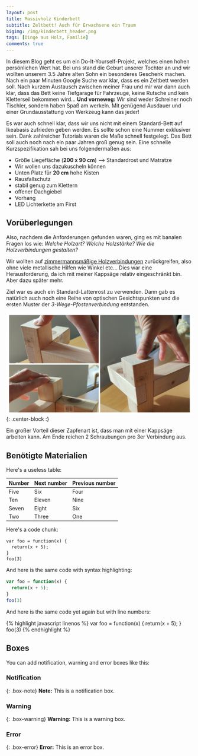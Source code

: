 ```yaml
---
layout: post
title: Massivholz Kinderbett
subtitle: Zeltbett! Auch für Erwachsene ein Traum
bigimg: /img/kinderbett_header.png
tags: [Dinge aus Holz, Familie]
comments: true
---
```


In diesem Blog geht es um ein Do-It-Yourself-Projekt, welches einen hohen persönlichen Wert hat. Bei uns stand die Geburt unserer Tochter an und wir wollten unserem 3.5 Jahre alten Sohn ein besonderes Geschenk machen. Nach ein paar Minuten Google Suche war klar, dass es ein Zeltbett werden soll. Nach kurzem Austausch zwischen meiner Frau und mir war dann auch klar, dass das Bett keine Tiefgarage für Fahrzeuge, keine Rutsche und kein Kletterseil bekommen wird... 
**Und vorneweg:** Wir sind weder Schreiner noch Tischler, sondern haben Spaß am werkeln. Mit genügend Ausdauer und einer Grundausstattung von Werkzeug kann das jeder!

Es war auch schnell klar, dass wir uns nicht mit einem Standard-Bett auf Ikeabasis zufrieden geben werden. Es sollte schon eine Nummer exklusiver sein. Dank zahlreicher Tutorials waren die Maße schnell festgelegt. Das Bett soll auch noch nach ein paar Jahren groß genug sein. Eine schnelle Kurzspezifikation sah bei uns folgendermaßen aus:

- Größe Liegefläche (**200 x 90 cm**) --> Standardrost und Matratze
- Wir wollen uns dazukuscheln können
- Unten Platz für **20 cm** hohe Kisten
- Rausfallschutz
- stabil genug zum Klettern
- offener Dachgiebel
- Vorhang
- LED Lichterkette am First


## Vorüberlegungen

Also, nachdem die Anforderungen gefunden waren, ging es mit banalen Fragen los wie: _Welche Holzart?_ _Welche Holzstärke?_ _Wie die Holzverbindungen gestalten?_

Wir wollten auf [zimmermannsmäßige Holzverbindungen](https://de.wikipedia.org/wiki/Holzverbindung#Unterteilung_und_Beschreibung_der_zimmermannsm%C3%A4%C3%9Figen_Holzverbindungen/) zurückgreifen, also ohne viele metallische Hilfen wie Winkel etc... Dies war eine Herausforderung, da ich mit meiner Kappsäge relativ eingeschränkt bin. Aber dazu später mehr.

Ziel war es auch ein Standard-Lattenrost zu verwenden. Dann gab es natürlich auch noch eine Reihe von optischen Gesichtspunkten und die ersten Muster der _3-Wege-Pfostenverbindung_ entstanden.

![dummy](/img/kinderbett_zapfen_test.png){: .center-block :}

Ein großer Vorteil dieser Zapfenart ist, dass man mit einer Kappsäge arbeiten kann. Am Ende reichen 2 Schraubungen pro 3er Verbindung aus.

## Benötigte Materialien


Here's a useless table:

| Number | Next number | Previous number |
| :------ |:--- | :--- |
| Five | Six | Four |
| Ten | Eleven | Nine |
| Seven | Eight | Six |
| Two | Three | One |


Here's a code chunk:

~~~
var foo = function(x) {
  return(x + 5);
}
foo(3)
~~~

And here is the same code with syntax highlighting:

```javascript
var foo = function(x) {
  return(x + 5);
}
foo(3)
```

And here is the same code yet again but with line numbers:

{% highlight javascript linenos %}
var foo = function(x) {
  return(x + 5);
}
foo(3)
{% endhighlight %}

## Boxes
You can add notification, warning and error boxes like this:

### Notification

{: .box-note}
**Note:** This is a notification box.

### Warning

{: .box-warning}
**Warning:** This is a warning box.

### Error

{: .box-error}
**Error:** This is an error box.

